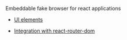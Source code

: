 Embeddable fake browser for react applications

- [UI elements](https://github.com/vtaits/react-fake-browser/tree/master/packages/react-fake-browser-ui)

- [Integration with react-router-dom](https://github.com/vtaits/react-fake-browser/tree/master/packages/react-router-dom-fake-browser)
